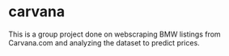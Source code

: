 # carvana
This is a group project done on webscraping BMW listings from Carvana.com and analyzing the dataset to predict prices.
